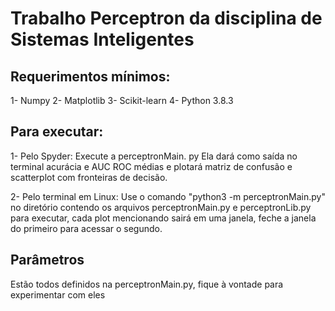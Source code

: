 # Trabalho Perceptron da disciplina de Sistemas Inteligentes

## Requerimentos mínimos:
1- Numpy
2- Matplotlib
3- Scikit-learn
4- Python 3.8.3

## Para executar:
1- Pelo Spyder:
Execute a perceptronMain. py
Ela dará como saída no terminal acurácia e AUC ROC médias e plotará matriz de confusão e scatterplot com fronteiras de decisão.

2- Pelo terminal em Linux:
Use o comando "python3 -m perceptronMain.py" no diretório contendo os arquivos perceptronMain.py e perceptronLib.py para executar, cada plot mencionando sairá em uma janela, feche a janela do primeiro para acessar o segundo.

## Parâmetros
Estão todos definidos na perceptronMain.py, fique à vontade para experimentar com eles
